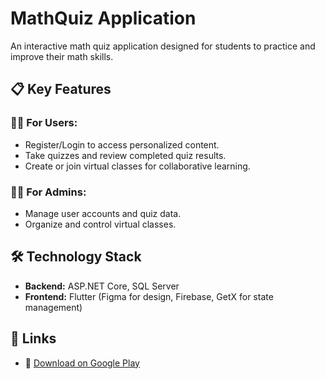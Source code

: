 # MathQuiz Application

An interactive math quiz application designed for students to practice and improve their math skills.

## 📋 Key Features

### 🧑‍🎓 For Users:
- Register/Login to access personalized content.
- Take quizzes and review completed quiz results.
- Create or join virtual classes for collaborative learning.

### 👨‍💼 For Admins:
- Manage user accounts and quiz data.
- Organize and control virtual classes.

## 🛠️ Technology Stack

- **Backend:** ASP.NET Core, SQL Server
- **Frontend:** Flutter (Figma for design, Firebase, GetX for state management)

## 🔗 Links

- 📱 [Download on Google Play](https://play.google.com/store/apps/details?id=com.zafus.mathquiz)
